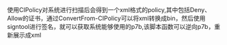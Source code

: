 使用CIPolicy对系统进行扫描后会得到一个xml格式的policy,其中包括Deny、Allow的证书，通过ConvertFrom-CIPolicy可以将xml转换成bin，然后使用signtool进行签名，就可以获取系统能够使用的p7b,该脚本函数可以逆向p7b，重新展示成xml
